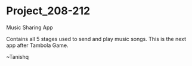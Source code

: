 # Project_208-212
Music Sharing App 

Contains all 5 stages used to send and play music songs.
This is the next app after Tambola Game.


~Tanishq 

